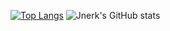 [![Top Langs](https://github-readme-stats.vercel.app/api/top-langs/?username=jnerk&layout=donut&theme=ayu-mirage)](https://github.com/anuraghazra/github-readme-stats)
![Jnerk's GitHub stats](https://github-readme-stats.vercel.app/api?username=jnerk&show_icons=true&theme=ayu-mirage)
